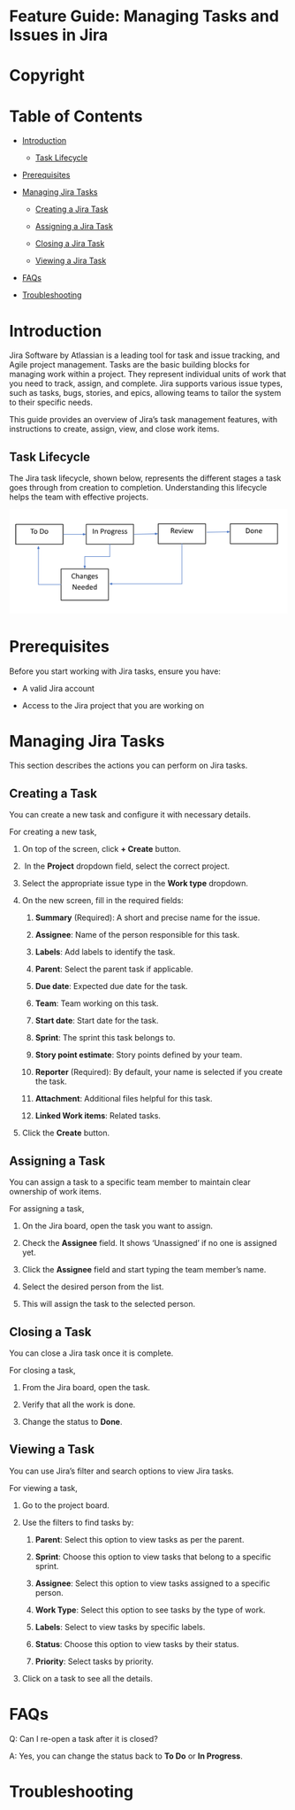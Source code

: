 Feature Guide: Managing Tasks and Issues in Jira
================================================

Copyright
=========

Table of Contents
=================

- [Introduction](https://docs.google.com/document/d/1oJTfy8zn9XYpOIILBTted2fQOhkdUOid/edit#heading=h.cpu4nirbd8d)

    - [Task Lifecycle](https://docs.google.com/document/d/1oJTfy8zn9XYpOIILBTted2fQOhkdUOid/edit#heading=h.s2vufasyq0ru)

- [Prerequisites](https://docs.google.com/document/d/1oJTfy8zn9XYpOIILBTted2fQOhkdUOid/edit#heading=h.wo4o3lc34xuf)

- [Managing Jira Tasks](https://docs.google.com/document/d/1oJTfy8zn9XYpOIILBTted2fQOhkdUOid/edit#heading=h.8f3vw9xxtkae)

    - [Creating a Jira Task](https://docs.google.com/document/d/1oJTfy8zn9XYpOIILBTted2fQOhkdUOid/edit#heading=h.zdxsx5r7mh83)

    - [Assigning a Jira Task](https://docs.google.com/document/d/1oJTfy8zn9XYpOIILBTted2fQOhkdUOid/edit#heading=h.riijjau11xm5)

    - [Closing a Jira Task](https://docs.google.com/document/d/1oJTfy8zn9XYpOIILBTted2fQOhkdUOid/edit#heading=h.bnzv68ro3vo1)

    - [Viewing a Jira Task](https://docs.google.com/document/d/1oJTfy8zn9XYpOIILBTted2fQOhkdUOid/edit#heading=h.2ihdbfiunnj8)

- [FAQs](https://docs.google.com/document/d/1oJTfy8zn9XYpOIILBTted2fQOhkdUOid/edit#heading=h.3swytr57l83k)

- [Troubleshooting](https://docs.google.com/document/d/1oJTfy8zn9XYpOIILBTted2fQOhkdUOid/edit#heading=h.i4a6kox4v5ed)

Introduction
============

Jira Software by Atlassian is a leading tool for task and issue tracking, and Agile project management. Tasks are the basic building blocks for managing work within a project. They represent individual units of work that you need to track, assign, and complete. Jira supports various issue types, such as tasks, bugs, stories, and epics, allowing teams to tailor the system to their specific needs.

This guide provides an overview of Jira’s task management features, with instructions to create, assign, view, and close work items.

Task Lifecycle
--------------

The Jira task lifecycle, shown below, represents the different stages a task goes through from creation to completion. Understanding this lifecycle helps the team with effective projects.

![Jira Task Flow](../assets/images/JiraTasks.png)

Prerequisites
=============

Before you start working with Jira tasks, ensure you have:

- A valid Jira account

- Access to the Jira project that you are working on

Managing Jira Tasks
===================

This section describes the actions you can perform on Jira tasks.

Creating a Task
---------------

You can create a new task and configure it with necessary details.

For creating a new task,

1. On top of the screen, click **\+ Create** button.

2.  In the **Project** dropdown field, select the correct project.

3. Select the appropriate issue type in the **Work type** dropdown.

4. On the new screen, fill in the required fields:

    1. **Summary** (Required): A short and precise name for the issue.

    2. **Assignee**: Name of the person responsible for this task.

    3. **Labels**: Add labels to identify the task.

    4. **Parent**: Select the parent task if applicable.

    5. **Due date**: Expected due date for the task.

    6. **Team**: Team working on this task.

    7. **Start date**: Start date for the task.

    8. **Sprint**: The sprint this task belongs to.

    9. **Story point estimate**: Story points defined by your team.

    10. **Reporter** (Required): By default, your name is selected if you create the task.

    11. **Attachment**: Additional files helpful for this task.

    12. **Linked Work items**: Related tasks.

5. Click the **Create** button.

Assigning a Task
----------------

You can assign a task to a specific team member to maintain clear ownership of work items.

For assigning a task,

1. On the Jira board, open the task you want to assign.

2. Check the **Assignee** field. It shows ‘Unassigned’ if no one is assigned yet.

3. Click the **Assignee** field and start typing the team member’s name.

4. Select the desired person from the list.

5. This will assign the task to the selected person.

Closing a Task
--------------

You can close a Jira task once it is complete.

For closing a task,

1. From the Jira board, open the task.

2. Verify that all the work is done.

3. Change the status to **Done**.  

Viewing a Task
--------------

You can use Jira’s filter and search options to view Jira tasks.

For viewing a task,

1. Go to the project board.

2. Use the filters to find tasks by:

    1. **Parent**: Select this option to view tasks as per the parent.

    2. **Sprint**: Choose this option to view tasks that belong to a specific sprint.

    3. **Assignee**: Select this option to view tasks assigned to a specific person.

    4. **Work Type**: Select this option to see tasks by the type of work.

    5. **Labels**: Select to view tasks by specific labels.

    6. **Status**: Choose this option to view tasks by their status.

    7. **Priority**: Select tasks by priority.

3. Click on a task to see all the details.

FAQs
====

Q: Can I re-open a task after it is closed?

A: Yes, you can change the status back to **To Do** or **In Progress**.

Troubleshooting
===============

